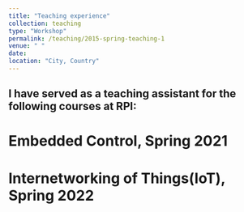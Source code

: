 ```yaml
---
title: "Teaching experience"
collection: teaching
type: "Workshop"
permalink: /teaching/2015-spring-teaching-1
venue: " "
date: 
location: "City, Country"
---
```


## I have served as a teaching assistant for the following courses at RPI:


Embedded Control, Spring 2021
======

Internetworking of Things(IoT), Spring 2022
======


